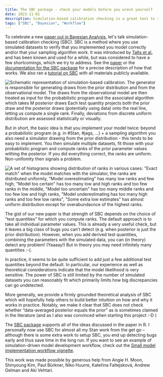 ```yaml
---
title: The SBC package - check your models before you wreck yourself
date: 2023-11-01
description: Simulation-based calibration checking is a great tool to see if your model actually works.
tags: ["SBC", "Bayesian", "Workflow"]
---
```


To celebrate a new [paper out in Bayesian Analysis](https://doi.org/10.1214/23-BA1404), let's talk simulation-based calibration checking (SBC). SBC is a method where you use simulated datasets to verify that you implemented you model correctly and/or that your sampling algorithm work. It  was introduced by [Talts et al.](http://www.stat.columbia.edu/~gelman/research/unpublished/sbc.pdf) and has been known and used for a while, but was considered to have a few shortcomings, which we try to address. See the [paper](https://doi.org/10.1214/23-BA1404) or the [documentation for the SBC package](https://hyunjimoon.github.io/SBC/) for a precise description of how that works. We also ran a [tutorial on SBC](https://www.martinmodrak.cz/post/2021-sbc_tutorial/) with all materials publicly available.


![Schematic representation of simulation-based calibration. The generator is responsible for generating draws from the prior distribution and from the observational model. The draws from the observational model are then treated as input for the probabilistic program and the associated algorithm which takes M posterior draws Each test quantity projects both the prior draw and the posterior draws (potentially using data) onto the real line, letting us compute a single rank. Finally, deviations from discrete uniform distribution are assessed statistically or visually.](/post/2023-SBC-package/sbc_schema.png)

But in short, the basic idea is that you implement your model twice: beyond a probabilistic program (e.g. in #Stan, #jags, ...) + a sampling algorithm you also need a simulator drawing from the prior distribution - this tends to be easy to implement. You then simulate multiple datasets, fit those with your probabilistic program and compute ranks of the prior parameter values withing the posterior. If you did everything correct, the ranks are uniform. Non-unifomity then signals a problem.

![A set of histograms showing distribution of ranks in various cases: "Exact match" when the model matches with the simulator, the ranks are distributed uniformly, "Model overestimating" has many low ranks and few high, "Model too certain" has too many low and high ranks and too few ranks in the middle, "Model too uncertain" has too many middle ranks and too few low and high ranks, "Model underestimating has too many high ranks and too few low ranks", "Some extra low estimates" has almost uniform distribution except for overabundacnce of the highest ranks.](/post/2023-SBC-package/sbc_histograms.png)


The gist of our new paper is that strength of SBC depends on the choice of “test quantities” for which you compute ranks. The default approach is to take all individual parameter values. This is already a very useful check, but it leaves a big class of bugs you can’t detect (e.g. when posterior is just the prior distribution). However, when you add derived test quantities, combining the parameters with the simulated data, you can (in theory) detect any problem! (Yaaaay!) But in theory you may need infinitely many quantities :-(.

In practice, it seems to be quite sufficient to add just a few additional test quantities beyond the default. In particular, our experience as well as theoretical considerations indicate that the model likelihood is very sensitive. The power of SBC is still limited by the number of simulated datasets you can reasonably fit which primarily limits how big discrepancies can go undetected.

More generally, we provide a firmly grounded theoretical analysis of SBC which will hopefully help others to build better intuition on how and why it works in practice. Notably, we make it clear that SBC does not check whether “data-averaged posterior equals the prior” as is sometimes claimed in the literature (and as I also was convinced when starting this project :-D )

The [SBC package](https://hyunjimoon.github.io/SBC/) supports all of the ideas discussed in the paper in R. I personally now use SBC for almost all my Stan work from the get go – although there is some extra work to setup SBC, you end up detecting bugs early and thus save time in the long run. If you want to see an example of simulation-driven model development workflow, check out the [Small model implementation workflow vignette](https://hyunjimoon.github.io/SBC/articles/small_model_workflow.html).

This work was made possible by generous help from Angie H. Moon, Shinyoung Kim, Paul Bürkner, Niko Huurre, Kateřina Faltejsková, Andrew Gelman and Aki Vehtari.
